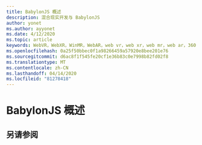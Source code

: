 ```yaml
---
title: BabylonJS 概述
description: 混合现实开发与 BabylonJS
author: yonet
ms.author: ayyonet
ms.date: 4/12/2020
ms.topic: article
keywords: WebVR，WebXR，WinMR，WebAR，web vr，web xr，web mr，web ar，360，360视频，360视频，360照片，360照片，360内容，沉浸式 web，immersiveweb，IW
ms.openlocfilehash: 0a25f50bbec0f1a98266459a57920e8bee201e76
ms.sourcegitcommit: d6ac8f1f545fe20cf1e36b83c0e7998b82fd02f8
ms.translationtype: MT
ms.contentlocale: zh-CN
ms.lasthandoff: 04/14/2020
ms.locfileid: "81278418"
---
```

# <a name="babylonjs-overview"></a>BabylonJS 概述

## <a name="see-also"></a>另请参阅

